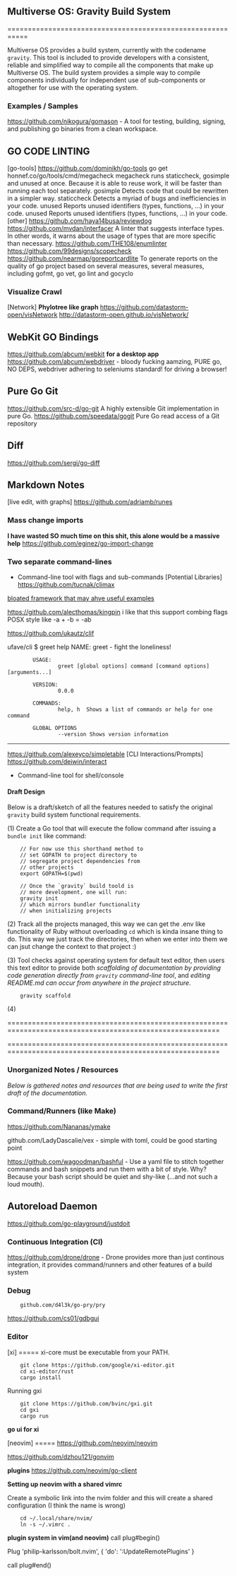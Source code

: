 ##
##  Multiverse OS: Gravity Build System
===========================================================

Multiverse OS provides a build system, currently with the codename `gravity`. This tool is included to provide developers with a consistent, reliable and simplified way to compile all the components that make up Multiverse OS. The build system provides a simple way to compile components individually for independent use of sub-components or altogether for use with the operating system.
### Examples / Samples
https://github.com/nikogura/gomason - A tool for testing, building, signing, and publishing go binaries from a clean workspace. 


## GO CODE LINTING
[go-tools]
https://github.com/dominikh/go-tools
go get honnef.co/go/tools/cmd/megacheck 
megacheck runs staticcheck, gosimple and unused at once. Because it is able to reuse work, it will be faster than running each tool separately.
gosimple 	Detects code that could be rewritten in a simpler way.
staticcheck 	Detects a myriad of bugs and inefficiencies in your code.
unused 	Reports unused identifiers (types, functions, ...) in your code.
unused 	Reports unused identifiers (types, functions, ...) in your code.
[other]
https://github.com/haya14busa/reviewdog
https://github.com/mvdan/interfacer A linter that suggests interface types. In other words, it warns about the usage of types that are more specific than necessary.
https://github.com/THE108/enumlinter
https://github.com/99designs/scopecheck
https://github.com/nearmap/goreportcardlite To generate reports on the quality of go project based on several measures, several measures, including gofmt, go vet, go lint and gocyclo
### Visualize Crawl
[Network]
**Phylotree like graph**
https://github.com/datastorm-open/visNetwork
http://datastorm-open.github.io/visNetwork/
## WebKit GO Bindings 
https://github.com/abcum/webkit **for a desktop app**
https://github.com/abcum/webdriver - bloody fucking aamzing, PURE go, NO DEPS, webdriver adhering to seleniums standard! for driving a browser!
## Pure Go Git
https://github.com/src-d/go-git A highly extensible Git implementation in pure Go.
https://github.com/speedata/gogit Pure Go read access of a Git repository

## Diff
https://github.com/sergi/go-diff

## Markdown Notes
[live edit, with graphs]
https://github.com/adriamb/runes

### Mass change imports
**I have wasted SO much time on this shit, this alone would be a massive help**
https://github.com/eginez/go-import-change
### Two separate command-lines
* Command-line tool with flags and sub-commands
  [Potential Libraries]
  https://github.com/tucnak/climax

[bloated framework that may ahve useful examples](https://github.com/ukautz/clif#real-life-example)

  https://github.com/alecthomas/kingpin 
  i like that this support combing flags POSX style like
		-a + -b = -ab

  https://github.com/ukautz/clif

  ufave/cli
			$ greet help
			NAME:
					greet - fight the loneliness!

			USAGE:
					greet [global options] command [command options] [arguments...]

			VERSION:
					0.0.0

			COMMANDS:
					help, h  Shows a list of commands or help for one command

			GLOBAL OPTIONS
					--version Shows version information


  ---
https://github.com/alexeyco/simpletable
  [CLI Interactions/Prompts]
  https://github.com/deiwin/interact



* Command-line tool for shell/console



#### Draft Design
Below is a draft/sketch of all the features needed to satisfy the original `gravity` build system functional requirements.

(1) Create a Go tool that will execute the follow command after issuing a `bundle init` like command:

		// For now use this shorthand method to
		// set GOPATH to project directory to 
		// segregate project dependencies from
		// other projects
		export GOPATH=$(pwd)

		// Once the `gravity` build toold is
		// more development, one will run:
		gravity init
		// which mirrors bundler functionality 
		// when initializing projects


(2) Track all the projects managed, this way we can get the .env like functionality of Ruby without overloading `cd` which is kinda insane thing to do. This way we just track the directories, then when we enter into them we can jsut change the context to that project :)

		

(3) Tool checks against operating system for default text editor, then users this text editor to provide both *scaffolding of documentation by providing code generation directly from `gravity` command-line tool*, and *editing README.md can occur from anywhere in the project structure*.

		gravity scaffold

(4) 



==========================================================================================================

==========================================================================================================
### Unorganized Notes / Resources 
*Below is gathered notes and resources that are being used to write the first draft of the documentation.*

### Command/Runners (like Make)
https://github.com/Nananas/ymake


github.com/LadyDascalie/vex - simple with toml, could be good starting point


https://github.com/wagoodman/bashful - Use a yaml file to stitch together commands and bash snippets and run them with a bit of style. Why? Because your bash script should be quiet and shy-like (...and not such a loud mouth).

## Autoreload Daemon
https://github.com/go-playground/justdoit

### Continuous Integration (CI)
https://github.com/drone/drone - Drone provides more than just continous integration, it provides command/runners and other features of a build system

### Debug


		github.com/d4l3k/go-pry/pry


https://github.com/cs01/gdbgui 

### Editor

[xi] =====
xi-core must be executable from your PATH.

		git clone https://github.com/google/xi-editor.git
		cd xi-editor/rust
		cargo install

Running gxi

		git clone https://github.com/bvinc/gxi.git
		cd gxi
		cargo run

__go ui for xi__

[neovim] =====
https://github.com/neovim/neovim


https://github.com/dzhou121/gonvim

__plugins__
https://github.com/neovim/go-client



__Setting up neovim with a shared vimrc__

Create a symbolic link into the nvim folder and this will create a shared configuration (I think the name is wrong)

		cd ~/.local/share/nvim/
		ln -s ~/.vimrc .


__plugin system in vim(and neovim)__
call plug#begin()

Plug 'philip-karlsson/bolt.nvim', { 'do': ':UpdateRemotePlugins' }

call plug#end()
